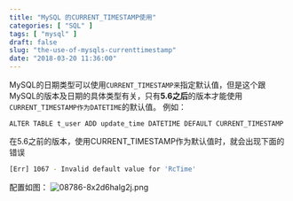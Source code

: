 ```yaml
---
title: "MySQL 的CURRENT_TIMESTAMP使用"
categories: [ "SQL" ]
tags: [ "mysql" ]
draft: false
slug: "the-use-of-mysqls-currenttimestamp"
date: "2018-03-20 11:36:00"
---
```


MySQL的日期类型可以使用`CURRENT_TIMESTAMP来`指定默认值，但是这个跟MySQL的版本及日期的具体类型有关，只有**5.6之后**的版本才能使用`CURRENT_TIMESTAMP作为DATETIME`的默认值。 
例如：
```mysql
ALTER TABLE t_user ADD update_time DATETIME DEFAULT CURRENT_TIMESTAMP
```


<!--more-->


在5.6之前的版本，使用CURRENT_TIMESTAMP作为默认值时，就会出现下面的错误
```bash
[Err] 1067 - Invalid default value for 'RcTime'
```
配置如图：
![08786-8x2d6halg2j.png](https://imgs.gnux.cn/usr/uploads/2018/03/3638600301.png)